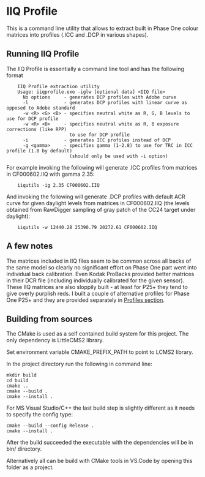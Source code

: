 # IIQ Profile

This is a command line utility that allows to extract built in Phase One colour matrices into profiles (.ICC and .DCP in various shapes).

## Running IIQ Profile

The IIQ Profile is essentially a command line tool and has the following format

```
    IIQ Profile extraction utility
    Usage: iiqprofile.exe -iglw [optional data] <IIQ file>
      No options     - generates DCP profiles with Adobe curve
      -l             - generates DCP profiles with linear curve as opposed to Adobe standard
      -w <R> <G> <B> - specifies neutral white as R, G, B levels to use for DCP profile
      -w <R> <B>     - specifies neutral white as R, B exposure corrections (like RPP)
                       to use for DCP profile
      -i             - generates ICC profiles instead of DCP
      -g <gamma>     - specifies gamma (1-2.8) to use for TRC in ICC profile (1.8 by default)
                       (should only be used with -i option)
```

For example invoking the following will generate .ICC profiles from matrices in CF000602.IIQ with gamma 2.35:
```
    iiqutils -ig 2.35 CF000602.IIQ
```

And  invoking the following will generate .DCP profiles with default ACR curve for given daylight levels from matrices
in CF000602.IIQ (the levels obtained from RawDigger sampling of gray patch of the CC24 target under daylight):
```
    iiqutils -w 12440.28 25390.79 20272.61 CF000602.IIQ
```

## A few notes
The matrices included in IIQ files seem to be common across all backs of the same model so clearly no significant effort on Phase One part went into individual back calibration. Even Kodak ProBacks provided better matrices in their DCR file (including individually calibrated for the given sensor). These IIQ matrices are also sloppily built - at least for P25+ they tend to give overly purplish reds. I built a couple of alternative profiles for Phase One P25+ and they are provided separately in [Profiles section](../profiles).


## Building from sources
The CMake is used as a self contained build system for this project. The only dependency is LittleCMS2 library.

Set environment variable CMAKE_PREFIX_PATH to point to LCMS2 library.

In the project directory run the following in command line:
```
mkdir build
cd build
cmake ..
cmake --build .
cmake --install .
```
For MS Visual Studio/C++ the last build step is slightly different as it needs to specify the config type:
```
cmake --build --config Release .
cmake --install .
```
After the build succeeded the executable with the dependencies will be in bin/<platform name> directory.

Alternatively all can be build with CMake tools in VS.Code by opening this folder as a project.
